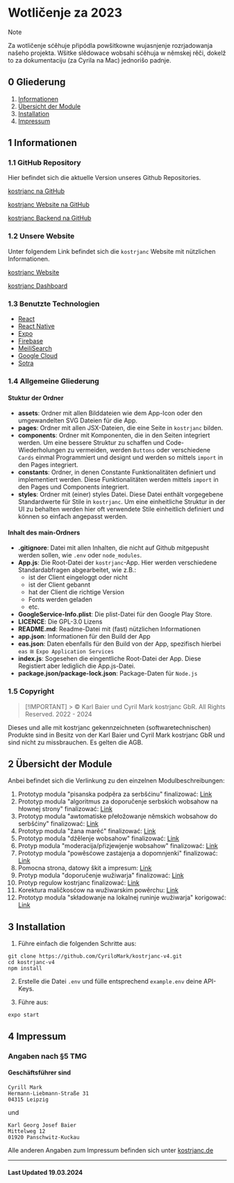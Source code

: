 # Wotličenje za 2023

> [!NOTE]
> Za wotličenje sćěhuje připódla powšitkowne wujasnjenje rozrjadowanja našeho projekta. Wšitke slědowace wobsahi sćěhuja w němskej rěči, dokelž to za dokumentaciju (za Cyrila na Mac) jednorišo padnje.

## 0 Gliederung

1. [Informationen](./STIFTUNG-2023.md#1-informationen)
2. [Übersicht der Module](./STIFTUNG-2023.md#2-übersicht-der-module)
3. [Installation](./STIFTUNG-2023.md#3-installation)
4. [Impressum](./STIFTUNG-2023.md#4-impressum)

## 1 Informationen

### 1.1 GitHub Repository

Hier befindet sich die aktuelle Version unseres Github Repositories.

[kostrjanc na GitHub](https://github.com/CyriloMark/kostrjanc-v4)

[kostrjanc Website na GitHub](https://github.com/CyriloMark/kostrjanc-website/tree/main)

[kostrjanc Backend na GitHub](https://github.com/Korla-tech/kostrjanc-scripts)

### 1.2 Unsere Website

Unter folgendem Link befindet sich die `kostrjanc` Website mit nützlichen Informationen.

[kostrjanc Website](https://www.kostrjanc.de)

[kostrjanc Dashboard](https://dashboard.kostrjanc.de)

### 1.3 Benutzte Technologien

-   [React](https://legacy.reactjs.org)
-   [React Native](https://reactnative.dev)
-   [Expo](https://expo.dev)
-   [Firebase](https://firebase.google.com)
-   [MeiliSearch](https://www.meilisearch.com)
-   [Google Cloud](https://cloud.google.com)
-   [Sotra](https://sotra.app)

### 1.4 Allgemeine Gliederung

#### Stuktur der Ordner

-   **assets**: Ordner mit allen Bilddateien wie dem App-Icon oder den umgewandelten SVG Dateien für die App.
-   **pages**: Ordner mit allen JSX-Dateien, die eine Seite in `kostrjanc` bilden.
-   **components**: Ordner mit Komponenten, die in den Seiten integriert werden. Um eine bessere Struktur zu schaffen und Code-Wiederholungen zu vermeiden, werden `Buttons` oder verschiedene `Cards` einmal Programmiert und designt und werden so mittels `import` in den Pages integriert.
-   **constants**: Ordner, in denen Constante Funktionalitäten definiert und implementiert werden. Diese Funktionalitäten werden mittels `import` in den Pages und Components integriert.
-   **styles**: Ordner mit (einer) styles Datei. Diese Datei enthält vorgegebene Standardwerte für Stile in `kostrjanc`. Um eine einheitliche Struktur in der UI zu behalten werden hier oft verwendete Stile einheitlich definiert und können so einfach angepasst werden.

#### Inhalt des main-Ordners

-   **.gitignore**: Datei mit allen Inhalten, die nicht auf Github mitgepusht werden sollen, wie `.env` oder `node_modules`.
-   **App.js**: Die Root-Datei der `kostrjanc`-App. Hier werden verschiedene Standardabfragen abgearbeitet, wie z.B.:
    -   ist der Client eingeloggt oder nicht
    -   ist der Client gebannt
    -   hat der Client die richtige Version
    -   Fonts werden geladen
    -   etc.
-   **GoogleService-Info.plist**: Die plist-Datei für den Google Play Store.
-   **LICENCE**: Die GPL-3.0 Lizens
-   **README.md**: Readme-Datei mit (fast) nützlichen Informationen
-   **app.json**: Informationen für den Build der App
-   **eas.json**: Daten ebenfalls für den Build von der App, spezifisch hierbei `eas` $\cong$ `Expo Application Services`
-   **index.js**: Sogesehen die eingentliche Root-Datei der App. Diese Registiert aber lediglich die App.js-Datei.
-   **package.json/package-lock.json**: Package-Daten für `Node.js`

### 1.5 Copyright

> [!IMPORTANT] > &copy; Karl Baier und Cyril Mark kostrjanc GbR. All Rights Reserved. 2022 - 2024

Dieses und alle mit kostrjanc gekennzeichneten (softwaretechnischen) Produkte sind in Besitz von der Karl Baier und Cyril Mark kostrjanc GbR und sind nicht zu missbrauchen. Es gelten die AGB.

## 2 Übersicht der Module

Anbei befindet sich die Verlinkung zu den einzelnen Modulbeschreibungen:

1. Prototyp modula "pisanska podpěra za serbšćinu" finalizować: [Link](./overview_modules/01_PISANSKA_PODPERA.md)
1. Prototyp modula "algoritmus za doporučenje serbskich wobsahow na hłownej strony" finalizować: [Link](./overview_modules/02_ALGORITMUS_DOPORUCENJE.md)
1. Prototyp modula "awtomatiske přełožowanje němskich wobsahow do serbšćiny" finalizować: [Link](./overview_modules/03_AWTOMATISKE_PROLOZOWANJE.md)
1. Prototyp modula "žana marěć" finalizować: [Link](./overview_modules/04_ZANA_MAREC.md)
1. Prototyp modula "dźělenje wobsahow" finalizować: [Link](./overview_modules/05_DZELENJE_WOBSAHOW.md)
1. Protyp modula "moderacija/přizjewjenje wobsahow" finalizować: [Link](./overview_modules/06_MODERACIJA.md)
1. Prototyp modula "powěsćowe zastajenja a dopomnjenki" finalizować: [Link](./overview_modules/07_POWESCE.md)
1. Pomocna strona, datowy škit a impresum: [Link](./overview_modules/08_POMOC_DATOSKIT.md)
1. Protyp modula "doporučenje wužiwarja" finalizować: [Link](./overview_modules/09_DOPORUCENJE_WUZIWARJA.md)
1. Protyp regulow kostrjanc finalizować: [Link](./overview_modules/10_REGULE.md)
1. Korektura maličkosćow na wužiwarskim powěrchu: [Link](./overview_modules/11_MALICKOSCE.md)
1. Prototyp modula "składowanje na lokalnej runinje wužiwarja" korigować: [Link](./overview_modules/12_SKLADOWANJE_LOKAL.md)

## 3 Installation

1. Führe einfach die folgenden Schritte aus:

```
git clone https://github.com/CyriloMark/kostrjanc-v4.git
cd kostrjanc-v4
npm install
```

2. Erstelle die Datei `.env` und fülle entsprechend `example.env` deine API-Keys.

3. Führe aus:

```
expo start
```

## 4 Impressum

### Angaben nach §5 TMG

#### Geschäftsführer sind

```
Cyrill Mark
Hermann-Liebmann-Straße 31
04315 Leipzig
```

und

```
Karl Georg Josef Baier
Mittelweg 12
01920 Panschwitz-Kuckau
```

Alle anderen Angaben zum Impressum befinden sich unter [kostrjanc.de](https://kostrjanc.de/pages/impresum.html)

<hr>

#### Last Updated 19.03.2024
